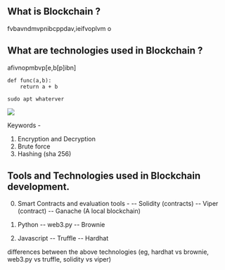 ## What is Blockchain ?

fvbavndmvpnibcppdav,ieifvoplvm o


## What are technologies used in Blockchain ?

afivnopmbvp[e,b[p]ibn]


```
def func(a,b):
    return a + b

```

`sudo apt whaterver`

![](/1.png)



Keywords -

1. Encryption and Decryption
2. Brute force
3. Hashing (sha 256)



## Tools and Technologies used in Blockchain development. 

0. Smart Contracts and evaluation tools - 
    -- Solidity (contracts)
    -- Viper (contract)
    -- Ganache (A local blockchain)

1. Python
    -- web3.py
    -- Brownie

2. Javascript
    -- Truffle
    -- Hardhat

differences between the above technologies (eg, hardhat vs brownie, web3.py vs truffle, solidity vs viper)
